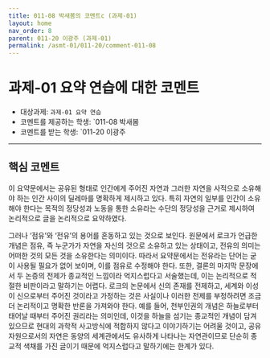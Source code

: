 ```yaml
---
title: 011-08 박새봄의 코멘트c (과제-01) 
layout: home
nav_order: 8
parent: 011-20 이광주 (과제-01)
permalink: /asmt-01/011-20/comment-011-08
---
```


# 과제-01 요약 연습에 대한 코멘트

- 대상과제: `과제-01 요약 연습`
- 코멘트를 제공하는 학생: `011-08 박새봄 
- 코멘트를 받는 학생: `011-20 이광주 

---

## 핵심 코멘트

 이 요약문에서는 공유된 형태로 인간에게 주어진 자연과 그러한 자연을 사적으로 소유해야 하는 인간 사이의 딜레마를 명확하게 제시하고 있다. 특히 자연의 일부를 인간이 소유해야 한다는 목적의 정당성과 노동을 통한 소유라는 수단의 정당성을 근거로 제시하여 논리적으로 글을 논리적으로 요약하였다. 

 그러나 ‘점유’와 ‘전유’의 용어를 혼동하고 있는 것으로 보인다. 원문에서 로크가 언급한 개념은 점유, 즉 누군가가 자연을 자신의 것으로 소유하고 있는 상태이고, 전유의 의미는 어떠한 것의 모든 것을 소유한다는 의미이다. 따라서 요약문에서는 전유라는 단어는 굳이 사용될 필요가 없어 보이며, 이를 점유로 수정해야 한다. 또한, 결론의 마지막 문장에서 두 논증의 전제가 종교적인 느낌이라 억지스럽다고 서술했는데, 이는 논리적으로 적절한 비판이라고 말하기는 어렵다. 로크의 논문에서 신의 존재를 전제하고, 세계와 이성이 신으로부터 주어진 것이라고 가정하는 것은 사실이나 이러한 전제를 부정하려면 조금 더 논리적이고 명확한 반론을 가져와야 한다. 예를 들어, 천부인권의 개념은 하늘로부터 태어날 때부터 주어진 권리라는 의미인데, 이것을 하늘을 섬기는 종교적인 개념이 담겨있으므로 현대의 과학적 사고방식에 적합하지 않다고 이야기하기는 어려울 것이고, 공유자원으로서의 자연은 동양의 세계관에서도 유사하게 나타나는 자연관이므로 단순히 종교적 색채를 가진 글이기 때문에 억지스럽다고 말하기에는 한계가 있다. 

